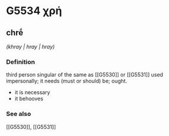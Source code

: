 # G5534 χρή

## chrḗ

_(khray | hray | hray)_

### Definition

third person singular of the same as [[G5530]] or [[G5531]] used impersonally; it needs (must or should) be; ought.

- it is necessary
- it behooves

### See also

[[G5530]], [[G5531]]

